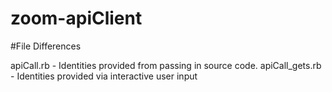 # zoom-apiClient
#File Differences

apiCall.rb      - Identities provided from passing in source code.
apiCall_gets.rb - Identities provided via interactive user input
